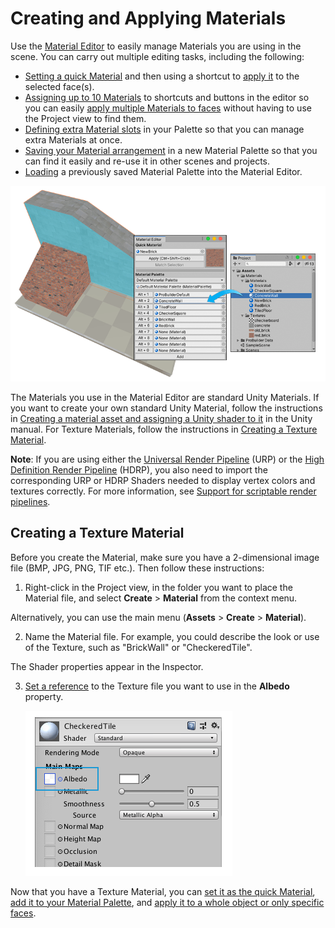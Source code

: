 # Creating and Applying Materials

Use the [Material Editor](material-tools.md) to easily manage Materials you are using in the scene. You can carry out multiple editing tasks, including the following:

* [Setting a quick Material](material-tools.md#qset) and then using a shortcut to [apply it](material-tools.md#qapply) to the selected face(s).
* [Assigning up to 10 Materials](material-tools.md#set) to shortcuts and buttons in the editor so you can easily [apply multiple Materials to faces](material-tools.md#apply) without having to use the Project view to find them. 
* [Defining extra Material slots](material-tools.md#wells) in your Palette so that you can manage extra Materials at once.
* [Saving your Material arrangement](material-tools.md#save) in a new Material Palette so that you can find it easily and re-use it in other scenes and projects.
* [Loading](material-tools.md#load) a previously saved Material Palette into the Material Editor.

![Drag your Materials onto the slots in the Material Editor from the Project view](images/MaterialTools_WithExample.png)

The Materials you use in the Material Editor are standard Unity Materials. If you want to create your own standard Unity Material, follow the instructions in [Creating a material asset and assigning a Unity shader to it](https://docs.unity3d.com/Manual/materials-introduction.html#creating-a-material) in the Unity manual. For Texture Materials, follow the instructions in [Creating a Texture Material](#texmat).

**Note**: If you are using either the [Universal Render Pipeline](https://docs.unity3d.com/Manual/universal-render-pipeline.html) (URP) or the [High Definition Render Pipeline](https://docs.unity3d.com/Manual/high-definition-render-pipeline.html) (HDRP), you also need to import the corresponding URP or HDRP Shaders needed to display vertex colors and textures correctly. For more information, see [Support for scriptable render pipelines](installing.md).



<a name="texmat"></a>

## Creating a Texture Material

Before you create the Material, make sure you have a 2-dimensional image file (BMP, JPG, PNG, TIF etc.). Then follow these instructions:

1. Right-click in the Project view, in the folder you want to place the Material file, and select **Create** > **Material** from the context menu.

  Alternatively, you can use the main menu (**Assets** > **Create** > **Material**).

2. Name the Material file. For example, you could describe the look or use of the Texture, such as "BrickWall" or "CheckeredTile".

  The Shader properties appear in the Inspector.

3. [Set a reference](https://docs.unity3d.com/Manual/EditingValueProperties.html) to the Texture file you want to use in the **Albedo** property.

	![Shader properties for Texture Materials](images/texmat-create.png)


Now that you have a Texture Material, you can [set it as the quick Material](material-tools.md#qset), [add it to your Material Palette](material-tools.md#palette), and [apply it to a whole object or only specific faces](material-tools.md#apply).
